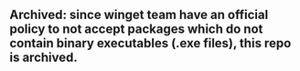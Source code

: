 ## Archived: since winget team have an official policy to not accept packages which do not contain binary executables (.exe files), this repo is archived.
